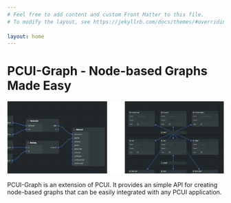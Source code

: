 ```yaml
---
# Feel free to add content and custom Front Matter to this file.
# To modify the layout, see https://jekyllrb.com/docs/themes/#overriding-theme-defaults

layout: home
---
```


# PCUI-Graph - Node-based Graphs Made Easy

![PCUI splash](assets/pcui-graph-banner.png)

PCUI-Graph is an extension of PCUI. It provides an simple API for creating node-based graphs that can be easily integrated with any PCUI application.